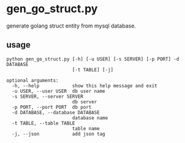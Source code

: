 # gen_go_struct.py

generate golang struct entity from mysql database.

## usage

```shell
python gen_go_struct.py [-h] [-u USER] [-s SERVER] [-p PORT] -d DATABASE
                        [-t TABLE] [-j]

optional arguments:
  -h, --help            show this help message and exit
  -u USER, --user USER  db user name
  -s SERVER, --server SERVER
                        db server
  -p PORT, --port PORT  db port
  -d DATABASE, --database DATABASE
                        database name
  -t TABLE, --table TABLE
                        table name
  -j, --json            add json tag
  ```